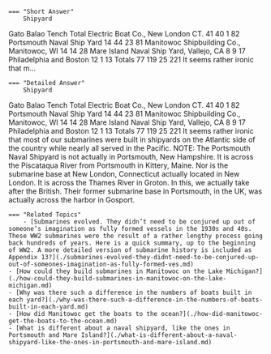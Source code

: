 
    === "Short Answer"
        Shipyard
Gato
Balao
Tench
Total
Electric Boat Co., New London CT. 41
40
1
82
Portsmouth Naval Ship Yard
14
44
23
81
Manitowoc Shipbuilding Co., Manitowoc, WI
14
14
28
Mare Island Naval Ship Yard, Vallejo, CA
8
9
17
Philadelphia and Boston
12
1
13
Totals
77
119
25
221
It seems rather ironic that m...

    === "Detailed Answer"
        Shipyard
Gato
Balao
Tench
Total
Electric Boat Co., New London CT.
41
40
1
82
Portsmouth Naval Ship Yard
14
44
23
81
Manitowoc Shipbuilding Co., Manitowoc, WI
14
14
28
Mare Island Naval Ship Yard, Vallejo, CA
8
9
17
Philadelphia and Boston
12
1
13
Totals
77
119
25
221
It seems rather ironic that most of our submarines were built in shipyards on the Atlantic side of the country while nearly all served in the Pacific.
NOTE: The Portsmouth Naval Shipyard is not actually in Portsmouth, New Hampshire. It is across the Piscataqua River from Portsmouth in Kittery, Maine. Nor is the submarine base at New London, Connecticut actually located in New London. It is across the Thames River in Groton. In this, we actually take after the British. Their former submarine base in Portsmouth, in the UK, was actually across the harbor in Gosport.

    === "Related Topics"
        - [Submarines evolved. They didn’t need to be conjured up out of someone’s imagination as fully formed vessels in the 1930s and 40s. These WW2 submarines were the result of a rather lengthy process going back hundreds of years. Here is a quick summary, up to the beginning of WW2. A more detailed version of submarine history is included as Appendix 13?](./submarines-evolved-they-didnt-need-to-be-conjured-up-out-of-someones-imagination-as-fully-formed-ves.md)
    - [How could they build submarines in Manitowoc on the Lake Michigan?](./how-could-they-build-submarines-in-manitowoc-on-the-lake-michigan.md)
    - [Why was there such a difference in the numbers of boats built in each yard?](./why-was-there-such-a-difference-in-the-numbers-of-boats-built-in-each-yard.md)
    - [How did Manitowoc get the boats to the ocean?](./how-did-manitowoc-get-the-boats-to-the-ocean.md)
    - [What is different about a naval shipyard, like the ones in Portsmouth and Mare Island?](./what-is-different-about-a-naval-shipyard-like-the-ones-in-portsmouth-and-mare-island.md)

